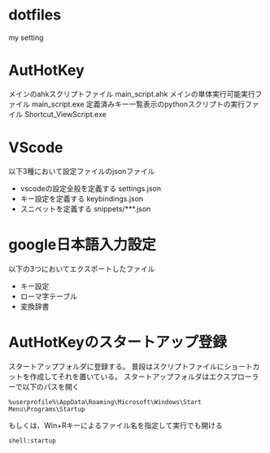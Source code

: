 # dotfiles
my setting

# AutHotKey

メインのahkスクリプトファイル main_script.ahk
メインの単体実行可能実行ファイル main_script.exe
定義済みキー一覧表示のpythonスクリプトの実行ファイル Shortcut_ViewScript.exe

# VScode
以下3種において設定ファイルのjsonファイル
- vscodeの設定全般を定義する settings.json
- キー設定を定義する keybindings.json
- スニペットを定義する snippets/***.json

# google日本語入力設定
以下の3つにおいてエクスポートしたファイル
- キー設定
- ローマ字テーブル
- 変換辞書


# AutHotKeyのスタートアップ登録
スタートアップフォルダに登録する。
普段はスクリプトファイルにショートカットを作成してそれを置いている。
スタートアップフォルダはエクスプローラーで以下のパスを開く
```
%userprofile%\AppData\Roaming\Microsoft\Windows\Start Menu\Programs\Startup
```

もしくは、Win+Rキーによるファイル名を指定して実行でも開ける
```
shell:startup
```
